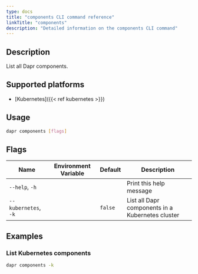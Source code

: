 ```yaml
---
type: docs
title: "components CLI command reference"
linkTitle: "components"
description: "Detailed information on the components CLI command"
---
```


## Description

List all Dapr components.

## Supported platforms

- [Kubernetes]({{< ref kubernetes >}})

## Usage

```bash
dapr components [flags]
```

## Flags

| Name                 | Environment Variable | Default | Description                                      |
| -------------------- | -------------------- | ------- | ------------------------------------------------ |
| `--help`, `-h`       |                      |         | Print this help message                          |
| `--kubernetes`, `-k` |                      | `false` | List all Dapr components in a Kubernetes cluster |

## Examples

### List Kubernetes components
```bash
dapr components -k
```
